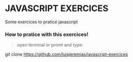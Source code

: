 # JAVASCRIPT EXERCICES

Some exercices to pratice javascript

### How to pratice with this exercices!

> open terminal or promt and type:

git clone https://github.com/luisjeremias/javascript-exercices

